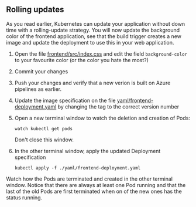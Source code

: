 ## Rolling updates
As you read earlier, Kubernetes can update your application without down time with a rolling-update strategy. 
You will now update the background color of the frontend application, see that the build trigger creates a new image and
update the deployment to use this in your web application.

1. Open the file [frontend/src/index.css](https://github.com/pingrid/nrk-kubernetes-intro/blob/master/frontend/src/index.css) and edit the field `background-color` to your favourite color (or the color you hate the most?)
2. Commit your changes
3. Push your changes and verify that a new verion is built on Azure pipelines as earlier. 
4. Update the image specification on the file [yaml/frontend-deployment.yaml](https://github.com/pingrid/nrk-kubernetes-intro/blob/master/yaml/frontend-deployment.yaml) by changing the tag to the correct version number
6. Open a new terminal window to watch the deletion and creation of Pods:
      ```
      watch kubectl get pods
      ```
      Don't close this window.

7. In the other terminal window, apply the updated Deployment specification
      ```
      kubectl apply -f ./yaml/frontend-deployment.yaml
      ```

Watch how the Pods are terminated and created in the other terminal window.
Notice that there are always at least one Pod running and that the last of the old Pods are first terminated when on of the new ones has the status running.
